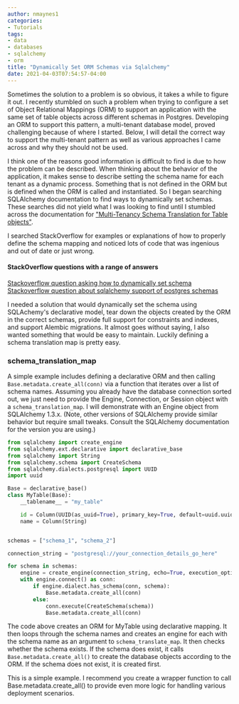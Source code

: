 ```yaml
---
author: nmaynes1
categories:
- Tutorials
tags:
- data
- databases
- sqlalchemy
- orm
title: "Dynamically Set ORM Schemas via Sqlalchemy"
date: 2021-04-03T07:54:57-04:00
---
```


Sometimes the solution to a problem is so obvious, it takes a while to figure it out. I recently stumbled on such a
problem when trying to configure a set of Object Relational Mappings (ORM) to support an application with
the same set of table objects across different schemas in Postgres. Developing an ORM to support this pattern,
a multi-tenant database model, proved challenging because of where I started. Below, I will detail the correct
way to support the multi-tenant pattern as well as various approaches I came across and why they should not be used.

I think one of the reasons good information is difficult to find is due to how the problem can be described. When
thinking about the behavior of the application, it makes sense to describe setting the schema name for each tenant
as a dynamic process. Something that is not defined in the ORM but is defined when the ORM is called and instantiated.
So I began searching SQLAlchemy documentation to find ways to dynamically set schemas. These searches did not yield
what I was looking to find until I stumbled across the documentation for
["Multi-Tenancy Schema Translation for Table objects"](https://stackoverflow.com/questions/9298296/sqlalchemy-support-of-postgres-schemas).

I searched StackOverflow for examples or explanations of how to properly define the schema mapping and noticed lots of
code that was ingenious and out of date or just wrong.


#### StackOverflow questions with a range of answers
[Stackoverflow question asking how to dynamically set schema](https://stackoverflow.com/questions/29595161/sqlalchemy-dynamic-schema-on-entity-at-runtime/55979164#55979164)
[Stackoverflow question about sqlalchemy support of postgres schemas](https://stackoverflow.com/questions/9298296/sqlalchemy-support-of-postgres-schemas)

I needed a solution that
would dynamically set the schema using SQLAchemy's declarative model, tear down the objects created by the ORM in the
correct schemas, provide full support for constraints and indexes, and support Alembic migrations.
It almost goes without saying, I also wanted something that would be easy to maintain.
Luckily defining a schema translation map is pretty easy.

### schema_translation_map
A simple example includes defining a declarative ORM and then calling `Base.metadata.create_all(conn)` via a function
that iterates over a list of schema names. Assuming you already have the database connection sorted out, we just need to
provide the Engine, Connection, or Session object with a `schema_translation_map`. I will demonstrate with an Engine
object from SQLAlchemy 1.3.x. (Note, other versions of SQLAlchemy provide similar behavior but require small tweaks.
Consult the SQLAlchemy documentation for the version you are using.)

```python
from sqlalchemy import create_engine
from sqlalchemy.ext.declarative import declarative_base
from sqlalchemy import String
from sqlalchemy.schema import CreateSchema
from sqlalchemy.dialects.postgresql import UUID
import uuid

Base = declarative_base()
class MyTable(Base):
    __tablename__ = "my_table"

    id = Column(UUID(as_uuid=True), primary_key=True, default=uuid.uuid4)
    name = Column(String)


schemas = ["schema_1", "schema_2"]

connection_string = "postgresql://your_connection_details_go_here"

for schema in schemas:
    engine = create_engine(connection_string, echo=True, execution_options={"schema_translate_map": {None: schema}})
    with engine.connect() as conn:
        if engine.dialect.has_schema(conn, schema):
            Base.metadata.create_all(conn)
        else:
            conn.execute(CreateSchema(schema))
            Base.metadata.create_all(conn)
```

The code above creates an ORM for MyTable using declarative mapping. It then loops through the schema names and creates
an engine for each with the schema name as an argument to `schema_translate_map`. It then checks whether the schema
exists. If the schema does exist, it calls `Base.metadata.create_all()` to create the database objects according to the
ORM. If the schema does not exist, it is created first.

This is a simple example. I recommend you create a wrapper function to call Base.metadata.create_all() to provide even
more logic for handling various deployment scenarios.